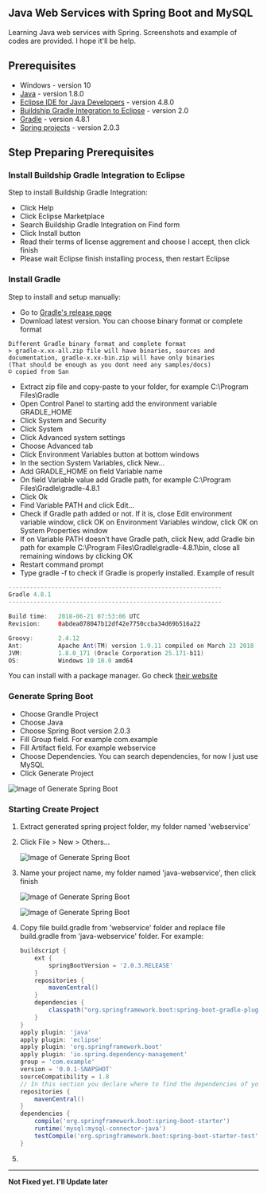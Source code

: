 ## Java Web Services with Spring Boot and MySQL ##
Learning Java web services with Spring. Screenshots and example of codes are provided. I hope it'll be help.



## Prerequisites ##
- Windows - version 10
- [Java](https://java.com) - version 1.8.0
- [Eclipse IDE for Java Developers](http://www.eclipse.org/) - version 4.8.0
- [Buildship Gradle Integration to Eclipse](https://projects.eclipse.org/projects/tools.buildship) - version 2.0
- [Gradle](https://gradle.org/) - version 4.8.1
- [Spring projects](https://start.spring.io/) - version 2.0.3



## Step Preparing Prerequisites ##

### Install Buildship Gradle Integration to Eclipse ###
Step to install Buildship Gradle Integration:
- Click Help
- Click Eclipse Marketplace
- Search Buildship Gradle Integration on Find form
- Click Install button
- Read their terms of license aggrement and choose I accept, then click finish
- Please wait Eclipse finish installing process, then restart Eclipse 


### Install Gradle ###
Step to install and setup manually:
- Go to [Gradle's release page](https://gradle.org/releases/)
- Download latest version. You can choose binary format or complete format
```
Different Gradle binary format and complete format
> gradle-x.xx-all.zip file will have binaries, sources and documentation, gradle-x.xx-bin.zip will have only binaries 
(That should be enough as you dont need any samples/docs)
© copied from San
```
- Extract zip file and copy-paste to your folder, for example C:\Program Files\Gradle
- Open Control Panel to starting add the environment variable GRADLE_HOME
- Click System and Security
- Click System 
- Click Advanced system settings
- Choose Advanced tab 
- Click Environment Variables button at bottom windows
- In the section System Variables, click New...
- Add GRADLE_HOME on field Variable name
- On field Variable value add Gradle path, for example C:\Program Files\Gradle\gradle-4.8.1
- Click Ok
- Find Variable PATH and click Edit…
- Check if Gradle path added or not. If it is, close Edit environment variable window, click OK on Environment Variables window, click OK on System Properties window
- If on Variable PATH doesn’t have Gradle path, click New, add Gradle bin path for example C:\Program Files\Gradle\gradle-4.8.1\bin, close all remaining windows by clicking OK
- Restart command prompt
- Type gradle -f to check if Gradle is properly installed. Example of result
```gradle
------------------------------------------------------------
Gradle 4.8.1
------------------------------------------------------------

Build time:   2018-06-21 07:53:06 UTC
Revision:     0abdea078047b12df42e7750ccba34d69b516a22

Groovy:       2.4.12
Ant:          Apache Ant(TM) version 1.9.11 compiled on March 23 2018
JVM:          1.8.0_171 (Oracle Corporation 25.171-b11)
OS:           Windows 10 10.0 amd64
```

You can install with a package manager. Go check [their website](https://gradle.org/install/)


### Generate Spring Boot ###
- Choose Grandle Project
- Choose Java
- Choose Spring Boot version 2.0.3
- Fill Group field. For example com.example
- Fill Artifact field. For example webservice
- Choose Dependencies. You can search dependencies, for now I just use MySQL 
- Click Generate Project

![Image of Generate Spring Boot](https://github.com/laksmisetiawati/java-web-services-with-springboot-and-mysql/blob/master/img/Generate-Spring-Boot.JPG)


### Starting Create Project ###
1. Extract generated spring project folder, my folder named 'webservice'
2. Click File > New > Others...

	![Image of Generate Spring Boot](https://github.com/laksmisetiawati/java-web-services-with-springboot-and-mysql/blob/master/img/create-new-grandle-project-1.jpg)

3. Name your project name, my folder named 'java-webservice', then click finish

	![Image of Generate Spring Boot](https://github.com/laksmisetiawati/java-web-services-with-springboot-and-mysql/blob/master/img/create-new-grandle-project-2.jpg)

	![Image of Generate Spring Boot](https://github.com/laksmisetiawati/java-web-services-with-springboot-and-mysql/blob/master/img/create-new-grandle-project-3.jpg)

4. Copy file build.gradle from 'webservice' folder and replace file build.gradle from 'java-webservice' folder. For example: 
	
	```gradle
	buildscript {
		ext {
			springBootVersion = '2.0.3.RELEASE'
		}
		repositories {
			mavenCentral()
		}
		dependencies {
			classpath("org.springframework.boot:spring-boot-gradle-plugin:${springBootVersion}")
		}
	}
	apply plugin: 'java'
	apply plugin: 'eclipse'
	apply plugin: 'org.springframework.boot'
	apply plugin: 'io.spring.dependency-management'
	group = 'com.example'
	version = '0.0.1-SNAPSHOT'
	sourceCompatibility = 1.8
	// In this section you declare where to find the dependencies of your project
	repositories {
		mavenCentral()
	}
	dependencies {
		compile('org.springframework.boot:spring-boot-starter')
		runtime('mysql:mysql-connector-java')
		testCompile('org.springframework.boot:spring-boot-starter-test')
	}
	```

5. 





---


**Not Fixed yet. I'll Update later**